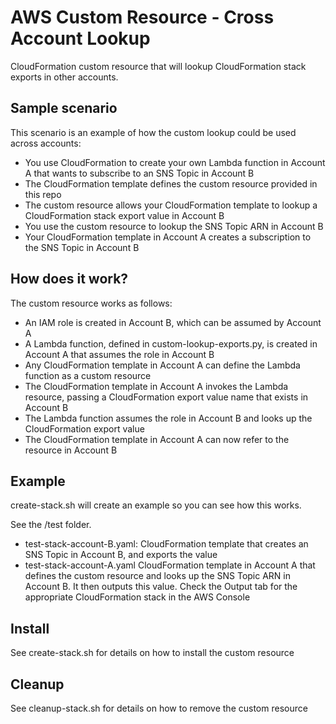 # AWS Custom Resource - Cross Account Lookup
CloudFormation custom resource that will lookup CloudFormation stack exports in other accounts.

## Sample scenario
This scenario is an example of how the custom lookup could be used across accounts:

* You use CloudFormation to create your own Lambda function in Account A that wants to subscribe to an SNS Topic in Account B
* The CloudFormation template defines the custom resource provided in this repo
* The custom resource allows your CloudFormation template to lookup a CloudFormation stack export value in Account B
* You use the custom resource to lookup the SNS Topic ARN in Account B
* Your CloudFormation template in Account A creates a subscription to the SNS Topic in Account B

## How does it work?
The custom resource works as follows:
* An IAM role is created in Account B, which can be assumed by Account A
* A Lambda function, defined in custom-lookup-exports.py, is created in Account A that assumes the role in Account B
* Any CloudFormation template in Account A can define the Lambda function as a custom resource 
* The CloudFormation template in Account A invokes the Lambda resource, passing a CloudFormation export value name that exists in Account B
* The Lambda function assumes the role in Account B and looks up the CloudFormation export value
* The CloudFormation template in Account A can now refer to the resource in Account B

## Example
create-stack.sh will create an example so you can see how this works.

See the /test folder.
* test-stack-account-B.yaml: CloudFormation template that creates an SNS Topic in Account B, and exports the value 
* test-stack-account-A.yaml CloudFormation template in Account A that defines the custom resource and looks up the 
SNS Topic ARN in Account B. It then outputs this value. Check the Output tab for the appropriate CloudFormation stack
in the AWS Console

## Install
See create-stack.sh for details on how to install the custom resource

## Cleanup
See cleanup-stack.sh for details on how to remove the custom resource
